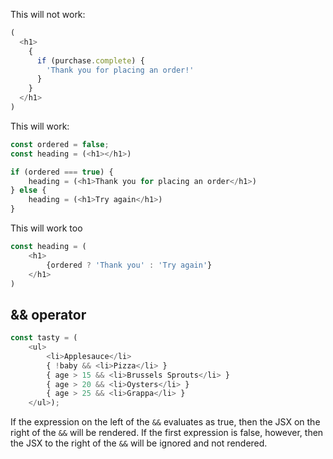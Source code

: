 This will not work:
```js
(  
  <h1>  
    {  
      if (purchase.complete) {  
        'Thank you for placing an order!'  
      }  
    }  
  </h1>  
)
```

This will work:
```js
const ordered = false;
const heading = (<h1></h1>)

if (ordered === true) {
	heading = (<h1>Thank you for placing an order</h1>)
} else {
	heading = (<h1>Try again</h1>)
}
```

This will work too
```js
const heading = (
	<h1>
		{ordered ? 'Thank you' : 'Try again'}
	</h1>
)
```

## && operator

```js
const tasty = (
	<ul>
		<li>Applesauce</li>
		{ !baby && <li>Pizza</li> }
		{ age > 15 && <li>Brussels Sprouts</li> } 
		{ age > 20 && <li>Oysters</li> }
		{ age > 25 && <li>Grappa</li> }
	</ul>);
```

If the expression on the left of the `&&` evaluates as true, then the JSX on the right of the `&&` will be rendered. If the first expression is false, however, then the JSX to the right of the `&&` will be ignored and not rendered.